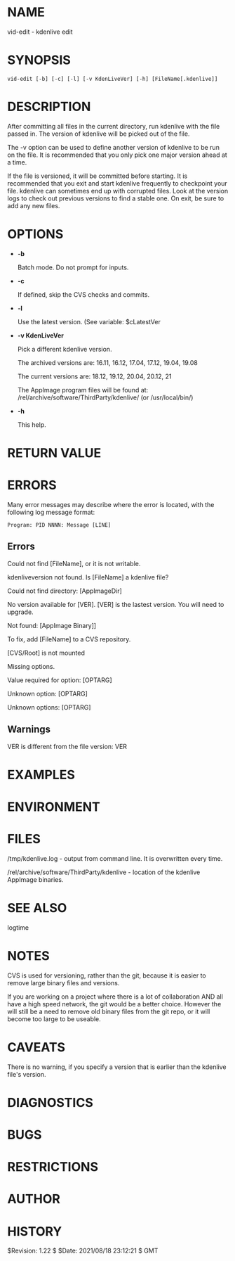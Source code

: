 # NAME

vid-edit - kdenlive edit

# SYNOPSIS

    vid-edit [-b] [-c] [-l] [-v KdenLiveVer] [-h] [FileName[.kdenlive]]

# DESCRIPTION

After committing all files in the current directory, run kdenlive with
the file passed in. The version of kdenlive will be picked out of the file.

The -v option can be used to define another version of kdenlive to be run on
the file. It is recommended that you only pick one major version ahead at a
time.

If the file is versioned, it will be committed before starting.  It is
recommended that you exit and start kdenlive frequently to checkpoint
your file.  kdenlive can sometimes end up with corrupted files. Look
at the version logs to check out previous versions to find a stable
one.  On exit, be sure to add any new files.

# OPTIONS

- **-b**

    Batch mode. Do not prompt for inputs.

- **-c**

    If defined, skip the CVS  checks and commits.

- **-l**

    Use the latest version. (See variable: $cLatestVer

- **-v KdenLiveVer**

    Pick a different kdenlive version. 

    The archived versions are: 16.11, 16.12, 17.04, 17.12, 19.04, 19.08

    The current versions are: 18.12,  19.12, 20.04, 20.12, 21

    The AppImage program files will be found at:
    /rel/archive/software/ThirdParty/kdenlive/ (or /usr/local/bin/)

- **-h**

    This help.

# RETURN VALUE

# ERRORS

Many error messages may describe where the error is located, with the
following log message format:

    Program: PID NNNN: Message [LINE]

## Errors

Could not find \[FileName\], or it is not writable.

kdenliveversion not found. Is \[FileName\] a kdenlive file?

Could not find directory: \[AppImageDir\]

No version available for \[VER\]. \[VER\] is the lastest version. You will need to upgrade.

Not found: \[AppImage Binary\]\]

To fix, add \[FileName\] to a CVS repository.

\[CVS/Root\] is not mounted

Missing options.

Value required for option: \[OPTARG\]

Unknown option: \[OPTARG\]

Unknown options: \[OPTARG\]

## Warnings

VER is different from the file version: VER

# EXAMPLES

# ENVIRONMENT

# FILES

/tmp/kdenlive.log - output from command line. It is overwritten every time.

/rel/archive/software/ThirdParty/kdenlive - location of the kdenlive
AppImage binaries.

# SEE ALSO

logtime

# NOTES

CVS is used for versioning, rather than the git, because it is easier to
remove large binary files and versions.

If you are working on a project where there is a lot of collaboration
AND all have a high speed network, the git would be a better
choice. However the will still be a need to remove old binary files
from the git repo, or it will become too large to be useable.

# CAVEATS

There is no warning, if you specify a version that is earlier than the
kdenlive file's version.

# DIAGNOSTICS

# BUGS

# RESTRICTIONS

# AUTHOR

# HISTORY

$Revision: 1.22 $ $Date: 2021/08/18 23:12:21 $ GMT 
